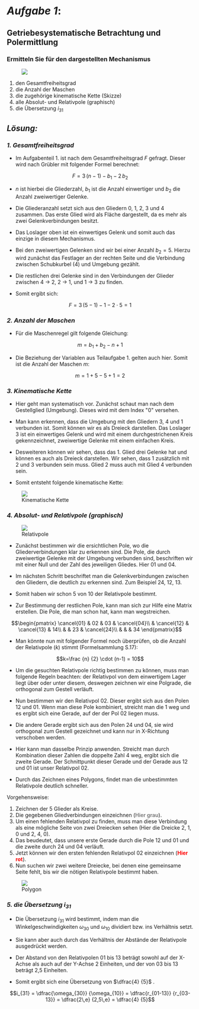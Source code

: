 # ***Aufgabe 1***:

## Getriebesystematische Betrachtung und Polermittlung


### Ermitteln Sie für den dargestellten Mechanismus

<figure>
  <img src="bild.jpg "img">
  <figcaption></figcaption>
</figure>



1. den Gesamtfreiheitsgrad
2. die Anzahl der Maschen
3. die zugehörige kinematische Kette (Skizze)
4. alle Absolut- und Relativpole (graphisch)
5. die Übersetzung $i_{31}$



## _Lösung:_
### _1. Gesamtfreiheitsgrad_
* Im Aufgabenteil 1. ist nach dem Gesamtfreiheitsgrad $F$ gefragt.
Dieser wird nach Grübler mit folgender Formel berechnet:

$$F=3\,(n-1)-b_1-2\,b_2$$



* $n$ ist hierbei die Gliederzahl, $b_{1}$ ist die Anzahl einwertiger und $b_{2}$ die Anzahl zweiwertiger Gelenke.

* Die Gliederanzahl setzt sich aus den Gliedern 0, 1, 2, 3 und 4 zusammen. Das erste Glied wird als Fläche dargestellt, da es mehr als zwei Gelenkverbindungen besitzt.

* Das Loslager oben ist ein einwertiges Gelenk und somit auch das einzige in diesem Mechanismus.

* Bei den zweiwertigen Gelenken sind wir bei einer Anzahl $b_{2}=5$. Hierzu wird zunächst das Festlager an der rechten Seite und die Verbindung zwischen Schubkurbel (4) und Umgebung gezählt.

<p></p>

* Die restlichen drei Gelenke sind in den Verbindungen der Glieder zwischen 
4  &rarr; 2, 2 &rarr; 1, und 1 &rarr; 3 zu finden.



* Somit ergibt sich:

$$F=3\,(5-1)-1-2\cdot5 = 1$$


### _2. Anzahl der Maschen_
* Für die Maschenregel gilt folgende Gleichung: 


$$m=b_1+b_2-n+1$$


* Die Beziehung der Variablen aus Teilaufgabe 1. gelten auch hier. Somit ist die Anzahl der Maschen $m$:

$$m=1+5-5+1 = 2$$

### _3. Kinematische Kette_

* Hier geht man systematisch vor. Zunächst schaut man nach dem Gestellglied (Umgebung). Dieses wird mit dem Index "$0$" versehen. 

* Man kann erkennen, dass die Umgebung mit den Gliedern 3, 4 und 1 verbunden ist. Somit können wir es als Dreieck darstellen. Das Loslager 3 ist ein einwertiges Gelenk und wird mit einem durchgestrichenen Kreis gekennzeichnet, zweiwertige Gelenke mit einem einfachen Kreis. 

* Desweiteren können wir sehen, dass das 1. Glied drei Gelenke hat und können es auch als Dreieck darstellen. Wir sehen, dass 1 zusätzlich mit 2 und 3 verbunden sein muss. Glied 2 muss auch mit Glied 4 verbunden sein. 

* Somit entsteht folgende kinematische Kette:



<figure>
  <img src="c.jpg "img">
  <figcaption>Kinematische Kette</figcaption>
</figure>

### _4. Absolut- und Relativpole (graphisch)_

<figure>
  <img src="d.jpg "img">
  <figcaption>Relativpole</figcaption>
</figure>

* Zunächst bestimmen wir die ersichtlichen Pole, wo die Gliederverbindungen klar zu erkennen sind. Die Pole, die durch zweiwertige Gelenke mit der Umgebung verbunden sind, beschriften wir mit einer Null und der Zahl des jeweiligen Gliedes. Hier 01 und 04.

* Im nächsten Schritt beschriftet man die Gelenkverbindungen zwischen den Gliedern, die deutlich zu erkennen sind. Zum Beispiel 24, 12, 13. 

* Somit haben wir schon 5 von 10 der Relativpole bestimmt.

* Zur Bestimmung der restlichen Pole, kann man sich zur Hilfe eine Matrix erstellen. Die Pole, die man schon hat, kann man wegstreichen.

$$\begin{pmatrix} \cancel{01} & 02 & 03 & \cancel{04}\\
     & \cancel{12} & \cancel{13} & 14\\
     &    & 23 & \cancel{24}\\
     &    &    & 34 \end{pmatrix}$$
     
     
     
* Man könnte nun mit folgender Formel noch überprüfen, ob die Anzahl der Relativpole ($k$) stimmt (Formelsammlung S.17):

$$k=\frac {n} {2} \cdot (n-1) = 10$$


* Um die gesuchten Relativpole richtig bestimmen zu können, muss man folgende Regeln beachten: der Relativpol von dem einwertigem Lager liegt über oder unter diesem, deswegen zeichnen wir eine Polgrade, die orthogonal zum Gestell verläuft.
* Nun bestimmen wir den Relativpol 02. Dieser ergibt sich aus den Polen 12 und 01. Wenn man diese Pole kombiniert, streicht man die 1 weg und es ergibt sich eine Gerade, auf der der Pol 02 liegen muss. 
* Die andere Gerade ergibt sich aus den Polen  24 und 04, sie wird orthogonal zum Gestell gezeichnet und kann nur in X-Richtung verschoben werden. 
* Hier kann man dasselbe Prinzip anwenden. Streicht man durch Kombination dieser Zahlen die doppelte Zahl 4 weg, ergibt sich die zweite Gerade. Der Schnittpunkt dieser Gerade und der Gerade aus 12 und 01 ist unser Relativpol 02. 



* Durch das Zeichnen eines Polygons, findet man die unbestimmten Relativpole deutlich schneller.





Vorgehensweise:
1. Zeichnen der 5 Glieder als Kreise.
2. Die gegebenen Gliedverbindungen einzeichnen (<font color="grey">**Hier grau**</font>).
3. Um einen fehlenden Relativpol zu finden, muss man diese Verbindung als eine mögliche Seite von zwei Dreiecken sehen (Hier die Dreicke 2, 1, 0 und 2, 4, 0).
4. Das beudeutet, dass unsere erste Gerade durch die Pole $12$ und $01$ und die zweite durch $24$ und $04$ verläuft. 
5. Jetzt können wir den ersten fehlenden Relativpol $02$ einzeichnen (<font color="red">**Hier rot**</font>).
6. Nun suchen wir zwei weitere Dreiecke, bei denen eine gemeinsame Seite fehlt, bis wir die nötigen Relativpole bestimmt haben.

<figure>
  <img src="Polygon.gif "img">
  <figcaption>Polygon</figcaption>
</figure>

### _5. die Übersetzung $i_{31}$_

* Die Übersetzung $i_{31}$ wird bestimmt, indem man die Winkelgeschwindigkeiten $\omega_{30}$ und $\omega_{10}$ dividiert bzw. ins Verhältnis setzt. 

* Sie kann aber auch durch das Verhältnis der Abstände der Relativpole ausgedrückt werden. 

* Der Abstand von den Relativpolen 01 bis 13 beträgt sowohl auf der X-Achse als auch auf der Y-Achse 2 Einheiten, und der von 03 bis 13 beträgt 2,5 Einheiten. 

* Somit ergibt sich eine Übersetzung von $\dfrac{4} {5}$ .


$$i_{31} = \dfrac{\omega_{30}} {\omega_{10}} = \dfrac{r_{01-13}} {r_{03-13}} = \dfrac{2\,e} {2,5\,e} = \dfrac{4} {5}$$




